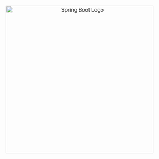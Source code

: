<p align="center">
  <a href="https://spring.io/projects/spring-boot" target="_blank">
    <img src="https://spring.io/images/spring-boot-3.svg" width="400" alt="Spring Boot Logo">
  </a>
</p>
